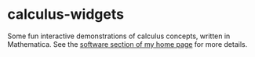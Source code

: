 # calculus-widgets

Some fun interactive demonstrations of calculus concepts, written in Mathematica. See the [software section of my home page](https://www.math.ucdavis.edu/~romik/software/) for more details.

